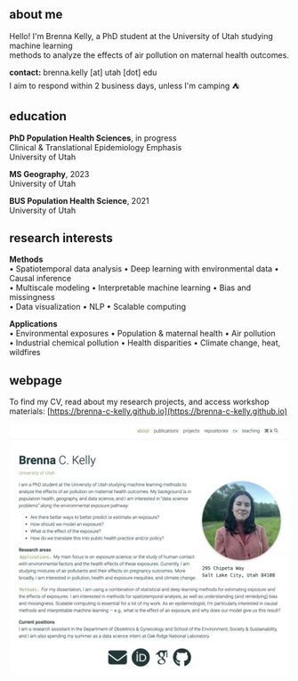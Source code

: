 <meta name="google-site-verification" content="fOPkOxSzJ9K-A5JHMaveFfPcXpXHDpIlEx-Zig9a0wM" />  

## about me
Hello! I'm Brenna Kelly, a PhD student at the University of Utah studying machine learning  
methods to analyze the effects of air pollution on maternal health outcomes.

**contact:** brenna.kelly [at] utah [dot] edu  
I aim to respond within 2 business days, unless I'm camping &#9978;

## education
**PhD Population Health Sciences**, in progress  
Clinical & Translational Epidemiology Emphasis  
University of Utah

**MS Geography**, 2023  
University of Utah  

**BUS Population Health Science**, 2021  
University of Utah  

## research interests  
**Methods**  
•	Spatiotemporal data analysis • Deep learning with environmental data • Causal inference  
•	Multiscale modeling • Interpretable machine learning • Bias and missingness  
•	Data visualization • NLP • Scalable computing  

**Applications**  
•	Environmental exposures • Population & maternal health • Air pollution  
•	Industrial chemical pollution • Health disparities • Climate change, heat, wildfires

## webpage
To find my CV, read about my research projects, and access workshop materials:
[https://brenna-c-kelly.github.io](https://brenna-c-kelly.github.io)
<p align="left">
<img src="assets/img/webpage.png" width=600>
</p>
